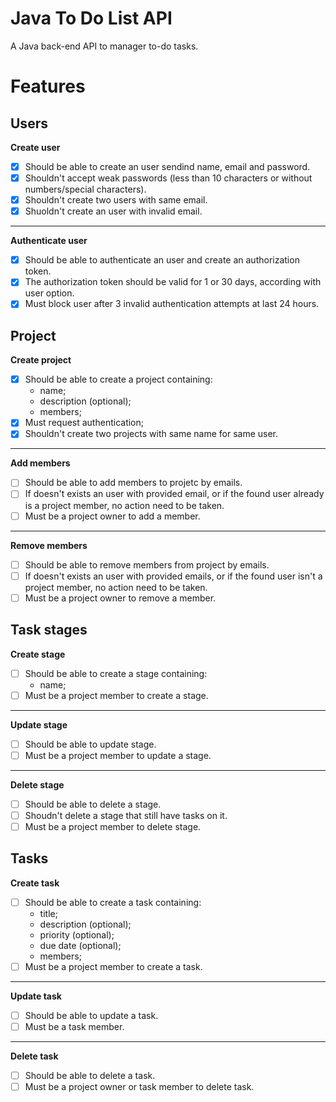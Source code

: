 # Java To Do List API

A Java back-end API to manager to-do tasks.

# Features

## Users

**Create user**
- [x] Should be able to create an user sendind name, email and password.
- [x] Shouldn't accept weak passwords (less than 10 characters or without numbers/special characters).
- [x] Shouldn't create two users with same email.
- [x] Shuoldn't create an user with invalid email.

***

**Authenticate user**
- [x] Should be able to authenticate an user and create an authorization token.
- [x] The authorization token should be valid for 1 or 30 days, according with user option.
- [x] Must block user after 3 invalid authentication attempts at last 24 hours.

## Project

**Create project**
- [x] Should be able to create a project containing:
  - name;
  - description (optional);
  - members;
- [x] Must request authentication;
- [x] Shouldn't create two projects with same name for same user.

***

**Add members**
- [ ] Should be able to add members to projetc by emails.
- [ ] If doesn't exists an user with provided email, or if the found user already is a project member, no action need to be taken.
- [ ] Must be a project owner to add a member.

***

**Remove members**

- [ ] Should be able to remove members from project by emails.
- [ ] If doesn't exists an user with provided emails, or if the found user isn't a project member, no action need to be taken.
- [ ] Must be a project owner to remove a member.

## Task stages

**Create stage**

- [ ] Should be able to create a stage containing:
  - name;
- [ ] Must be a project member to create a stage.

***

**Update stage**

- [ ] Should be able to update stage.
- [ ] Must be a project member to update a stage.

***

**Delete stage**

- [ ] Should be able to delete a stage.
- [ ] Shoudn't delete a stage that still have tasks on it.
- [ ] Must be a project member to delete stage.

## Tasks

**Create task**

- [ ] Should be able to create a task containing:
  - title;
  - description (optional);
  - priority (optional);
  - due date (optional);
  - members;
- [ ] Must be a project member to create a task.

***

**Update task**

- [ ] Should be able to update a task.
- [ ] Must be a task member.

***

**Delete task**

- [ ] Should be able to delete a task.
- [ ] Must be a project owner or task member to delete task.